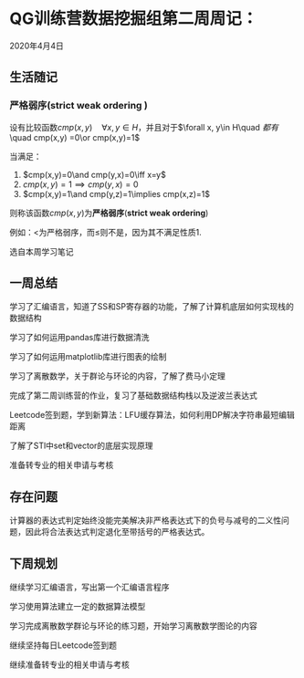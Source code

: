 # QG训练营数据挖掘组第二周周记：
2020年4月4日

## 生活随记

### 	严格弱序(strict weak ordering )

设有比较函数$cmp(x, y) \quad \forall x, y\in H$，并且对于$\forall x, y\in H\quad $都有$\quad cmp(x,y) =0\or cmp(x,y)=1$

当满足：

1. $cmp(x,y)=0\and cmp(y,x)=0\iff x=y$
2. $cmp(x,y)=1\implies cmp(y,x)=0$
3. $cmp(x,y)=1\and cmp(y,z)=1\implies cmp(x,z)=1$

则称该函数$cmp(x,y)$为**严格弱序**(**strict weak ordering**)

例如：$<$为严格弱序，而$\le$则不是，因为其不满足性质1.

选自本周学习笔记

## 一周总结

学习了汇编语言，知道了SS和SP寄存器的功能，了解了计算机底层如何实现栈的数据结构

学习了如何运用pandas库进行数据清洗

学习了如何运用matplotlib库进行图表的绘制

学习了离散数学，关于群论与环论的内容，了解了费马小定理

完成了第二周训练营的作业，复习了基础数据结构栈以及逆波兰表达式

Leetcode签到题，学到新算法：LFU缓存算法，如何利用DP解决字符串最短编辑距离

了解了STl中set和vector的底层实现原理

准备转专业的相关申请与考核

## 存在问题

计算器的表达式判定始终没能完美解决非严格表达式下的负号与减号的二义性问题，因此将合法表达式判定退化至带括号的严格表达式。

## 下周规划

继续学习汇编语言，写出第一个汇编语言程序

学习使用算法建立一定的数据算法模型

学习完成离散数学群论与环论的练习题，开始学习离散数学图论的内容

继续坚持每日Leetcode签到题

继续准备转专业的相关申请与考核